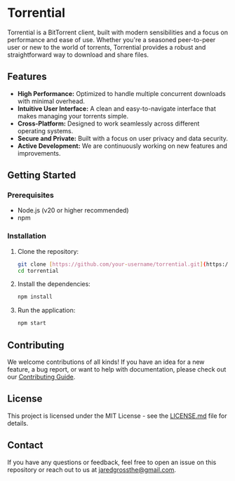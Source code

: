 # Torrential

Torrential is a BitTorrent client, built with modern sensibilities and a focus on performance and ease of use. Whether you're a seasoned peer-to-peer user or new to the world of torrents, Torrential provides a robust and straightforward way to download and share files.

## Features

-   **High Performance:** Optimized to handle multiple concurrent downloads with minimal overhead.
-   **Intuitive User Interface:** A clean and easy-to-navigate interface that makes managing your torrents simple.
-   **Cross-Platform:** Designed to work seamlessly across different operating systems.
-   **Secure and Private:** Built with a focus on user privacy and data security.
-   **Active Development:** We are continuously working on new features and improvements.

## Getting Started

### Prerequisites

* Node.js (v20 or higher recommended)
* npm

### Installation

1.  Clone the repository:
    ```bash
    git clone [https://github.com/your-username/torrential.git](https://github.com/your-username/torrential.git)
    cd torrential
    ```

2.  Install the dependencies:
    ```bash
    npm install
    ```

3.  Run the application:
    ```bash
    npm start
    ```

## Contributing

We welcome contributions of all kinds! If you have an idea for a new feature, a bug report, or want to help with documentation, please check out our [Contributing Guide](CONTRIBUTING.md).

## License

This project is licensed under the MIT License - see the [LICENSE.md](LICENSE.md) file for details.

## Contact

If you have any questions or feedback, feel free to open an issue on this repository or reach out to us at [jaredgrossthe@gmail.com](mailto:jaredgrossthe@gmail.com).